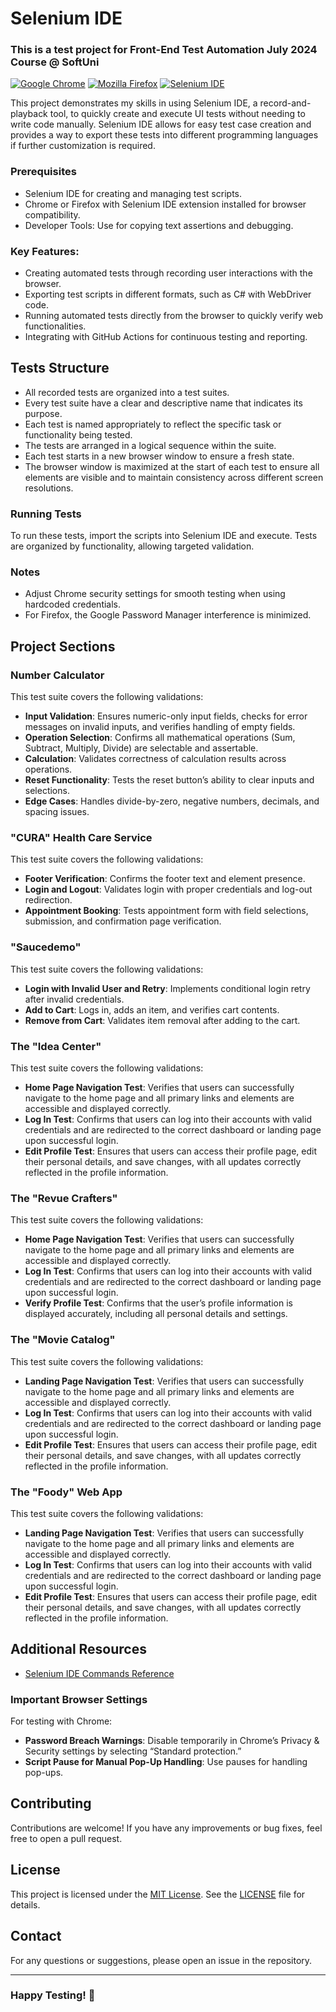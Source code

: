 # Selenium IDE
### This is a test project for Front-End Test Automation July 2024 Course @ SoftUni

[![Google Chrome](https://img.shields.io/badge/tested%20on-Google%20Chrome-4285F4.svg)](https://www.google.com/chrome/)
[![Mozilla Firefox](https://img.shields.io/badge/tested%20on-Mozilla%20Firefox-FF7139.svg)](https://www.mozilla.org/firefox/)
[![Selenium IDE](https://img.shields.io/badge/tested%20with-Selenium%20IDE-FF6C37.svg)](https://www.selenium.dev/selenium-ide/)

This project demonstrates my skills in using Selenium IDE, a record-and-playback tool, to quickly create and execute UI tests without needing to write code manually. Selenium IDE allows for easy test case creation and provides a way to export these tests into different programming languages if further customization is required.

### Prerequisites
- Selenium IDE for creating and managing test scripts.
- Chrome or Firefox with Selenium IDE extension installed for browser compatibility.
- Developer Tools: Use for copying text assertions and debugging.

### Key Features:
- Creating automated tests through recording user interactions with the browser.
- Exporting test scripts in different formats, such as C# with WebDriver code.
- Running automated tests directly from the browser to quickly verify web functionalities.
- Integrating with GitHub Actions for continuous testing and reporting.

## Tests Structure
- All recorded tests are organized into a test suites.
- Every test suite have a clear and descriptive name that indicates its purpose.
-	Each test is named appropriately to reflect the specific task or functionality being tested.
-	The tests are arranged in a logical sequence within the suite.
-	Each test starts in a new browser window to ensure a fresh state.
-	The browser window is maximized at the start of each test to ensure all elements are visible and to maintain consistency across different screen resolutions.

### Running Tests
To run these tests, import the scripts into Selenium IDE and execute. Tests are organized by functionality, allowing targeted validation.

### Notes
- Adjust Chrome security settings for smooth testing when using hardcoded credentials.
- For Firefox, the Google Password Manager interference is minimized.
  
## Project Sections

### Number Calculator
This test suite covers the following validations:
- **Input Validation**: Ensures numeric-only input fields, checks for error messages on invalid inputs, and verifies handling of empty fields.
- **Operation Selection**: Confirms all mathematical operations (Sum, Subtract, Multiply, Divide) are selectable and assertable.
- **Calculation**: Validates correctness of calculation results across operations.
- **Reset Functionality**: Tests the reset button’s ability to clear inputs and selections.
- **Edge Cases**: Handles divide-by-zero, negative numbers, decimals, and spacing issues.

### "CURA" Health Care Service
This test suite covers the following validations:
- **Footer Verification**: Confirms the footer text and element presence.
- **Login and Logout**: Validates login with proper credentials and log-out redirection.
- **Appointment Booking**: Tests appointment form with field selections, submission, and confirmation page verification.

### "Saucedemo"
This test suite covers the following validations:
- **Login with Invalid User and Retry**: Implements conditional login retry after invalid credentials.
- **Add to Cart**: Logs in, adds an item, and verifies cart contents.
- **Remove from Cart**: Validates item removal after adding to the cart.

 ### The "Idea Center" 
This test suite covers the following validations:
- **Home Page Navigation Test**: Verifies that users can successfully navigate to the home page and all primary links and elements are accessible and displayed correctly.
- **Log In Test**: Confirms that users can log into their accounts with valid credentials and are redirected to the correct dashboard or landing page upon successful login.
- **Edit Profile Test**: Ensures that users can access their profile page, edit their personal details, and save changes, with all updates correctly reflected in the profile information.

### The "Revue Crafters"
This test suite covers the following validations:
- **Home Page Navigation Test**: Verifies that users can successfully navigate to the home page and all primary links and elements are accessible and displayed correctly.
- **Log In Test**: Confirms that users can log into their accounts with valid credentials and are redirected to the correct dashboard or landing page upon successful login.
- **Verify Profile Test**: Confirms that the user’s profile information is displayed accurately, including all personal details and settings.

### The "Movie Catalog" 
This test suite covers the following validations:
- **Landing Page Navigation Test**: Verifies that users can successfully navigate to the home page and all primary links and elements are accessible and displayed correctly.
- **Log In Test**: Confirms that users can log into their accounts with valid credentials and are redirected to the correct dashboard or landing page upon successful login.
- **Edit Profile Test**: Ensures that users can access their profile page, edit their personal details, and save changes, with all updates correctly reflected in the profile information.

### The "Foody" Web App
This test suite covers the following validations:
- **Landing Page Navigation Test**: Verifies that users can successfully navigate to the home page and all primary links and elements are accessible and displayed correctly.
- **Log In Test**: Confirms that users can log into their accounts with valid credentials and are redirected to the correct dashboard or landing page upon successful login.
- **Edit Profile Test**: Ensures that users can access their profile page, edit their personal details, and save changes, with all updates correctly reflected in the profile information.

## Additional Resources
- [Selenium IDE Commands Reference](https://www.selenium.dev/selenium-ide/docs/en/api/commands)

### Important Browser Settings
For testing with Chrome:
- **Password Breach Warnings**: Disable temporarily in Chrome’s Privacy & Security settings by selecting “Standard protection.”
- **Script Pause for Manual Pop-Up Handling**: Use pauses for handling pop-ups.
  
## Contributing
Contributions are welcome! If you have any improvements or bug fixes, feel free to open a pull request.

## License
This project is licensed under the [MIT License](LICENSE). See the [LICENSE](LICENSE) file for details.

## Contact
For any questions or suggestions, please open an issue in the repository.

---
### Happy Testing! 🚀
